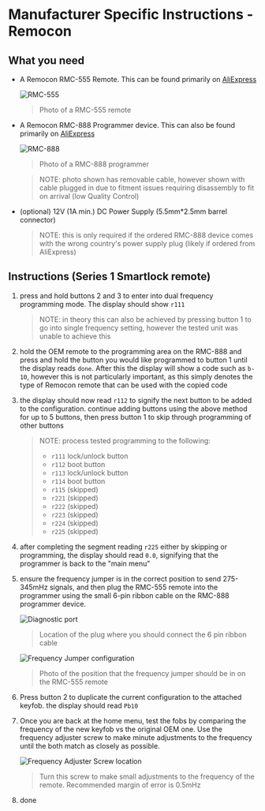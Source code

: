 # Manufacturer Specific Instructions - Remocon

<!--TODO check out if this works with the RMC-600-->

## What you need
- A Remocon RMC-555 Remote. This can be found primarily on [AliExpress](../../Credits.md#collected-information-primarily-product-listing-images)

    ![RMC-555](./remocon-555-exterior.jpg)

    > Photo of a RMC-555 remote

- A Remocon RMC-888 Programmer device. This can also be found primarily on [AliExpress](../../Credits.md#collected-information-primarily-product-listing-images)

    ![RMC-888](./remocon-888.jpg)

    > Photo of a RMC-888 programmer

    > NOTE: photo shown has removable cable, however shown with cable plugged in due to fitment issues requiring disassembly to fit on arrival (low Quality Control)

- (optional) 12V (1A min.) DC Power Supply (5.5mm*2.5mm barrel connector)

    > NOTE: this is only required if the ordered RMC-888 device comes with the wrong country's power supply plug (likely if ordered from AliExpress)

## Instructions (Series 1 Smartlock remote)

1. press and hold buttons 2 and 3 to enter into dual frequency programming mode. The display should show `r111`

    > NOTE: in theory this can also be achieved by pressing button 1 to go into single frequency setting, however the tested unit was unable to achieve this

1. hold the OEM remote to the programming area on the RMC-888 and press and hold the button you would like programmed to button 1 until the display reads `done`. After this the display will show a code such as `b-10`, however this is not particularly important, as this simply denotes the type of Remocon remote that can be used with the copied code

    <!--TODO add photo of the OEM remote on the remocon-->

1. the display should now read `r112` to signify the next button to be added to the configuration. continue adding buttons using the above method for up to 5 buttons, then press button 1 to skip through programming of other buttons

    > NOTE: process tested programming to the following:
    > - `r111` lock/unlock button
    > - `r112` boot button
    > - `r113` lock/unlock button
    > - `r114` boot button
    > - `r115` (skipped)
    > - `r221` (skipped)
    > - `r222` (skipped)
    > - `r223` (skipped)
    > - `r224` (skipped)
    > - `r225` (skipped)

1. after completing the segment reading `r225` either by skipping or programming, the display should read `0.0`, signifying that the programmer is back to the "main menu"
1. ensure the frequency jumper is in the correct position to send 275-345mHz signals, and then plug the RMC-555 remote into the programmer using the small 6-pin ribbon cable on the RMC-888 programmer device.

    ![Diagnostic port](./remocon-diagnostic-port.jpg)

    > Location of the plug where you should connect the 6 pin ribbon cable

    ![Frequency Jumper configuration](./remocon-555-jumpers.jpg)

    > Photo of the position that the frequency jumper should be in on the RMC-555 remote

1. Press button 2 to duplicate the current configuration to the attached keyfob. the display should read `Pb10`
1. Once you are back at the home menu, test the fobs by comparing the frequency of the new keyfob vs the original OEM one. Use the frequency adjuster screw to make minute adjustments to the frequency until the both match as closely as possible.

    ![Frequency Adjuster Screw location](./remocon-frequency-adjuster.jpg)

    > Turn this screw to make small adjustments to the frequency of the remote. Recommended margin of error is 0.5mHz

1. done